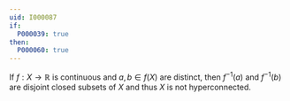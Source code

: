```yaml
---
uid: I000087
if:
  P000039: true
then:
  P000060: true
---
```


If $f:X \rightarrow \mathbb{R}$ is continuous and $a,b \in f(X)$ are distinct, then $f^{-1}(a)$ and $f^{-1}(b)$ are disjoint closed subsets of $X$ and thus $X$ is not hyperconnected.

